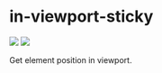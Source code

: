 # in-viewport-sticky

![](https://img.shields.io/npm/v/in-viewport-sticky.svg?style=flat-square)
![](https://img.shields.io/bundlephobia/min/in-viewport-sticky.svg?style=flat-square)

Get element position in viewport.
